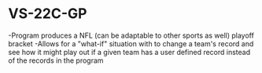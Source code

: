 VS-22C-GP
=========
-Program produces a NFL (can be adaptable to other sports as well) playoff bracket
-Allows for a "what-if" situation with to change a team's record and see how it might play out if a 
given team has a user defined record instead of the records in the program
